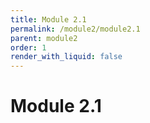 ```yaml
---
title: Module 2.1
permalink: /module2/module2.1
parent: module2
order: 1
render_with_liquid: false
---
```


# Module 2.1
